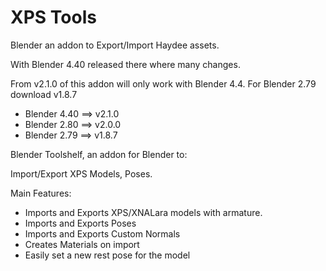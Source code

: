 XPS Tools 
=========
Blender an addon to Export/Import Haydee assets.

With Blender 4.40 released there where many changes.

From v2.1.0 of this addon will only work with Blender 4.4.
For Blender 2.79 download v1.8.7

- Blender 4.40 ==> v2.1.0
- Blender 2.80 ==> v2.0.0
- Blender 2.79 ==> v1.8.7

Blender Toolshelf, an addon for Blender to:

Import/Export XPS Models, Poses.

Main Features:
- Imports and Exports XPS/XNALara models with armature.
- Imports and Exports Poses
- Imports and Exports Custom Normals
- Creates Materials on import
- Easily set a new rest pose for the model



